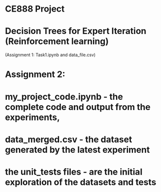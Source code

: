 # CE888 Project
# Decision Trees for Expert Iteration (Reinforcement learning)

(Assignment 1: Task1.ipynb and data_file.csv)

# Assignment 2: 
# my_project_code.ipynb - the complete code and output from the experiments,
# data_merged.csv - the dataset generated by the latest experiment 
# the unit_tests files - are the initial exploration of the datasets and tests 
